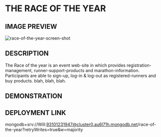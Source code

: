 # THE RACE OF THE YEAR

## IMAGE PREVIEW

![race-of-the-year-screen-shot](https://user-images.githubusercontent.com/94572199/171527844-eeb59fa6-e3a3-477a-a7f7-34b4f00f9a49.png)

## DESCRIPTION

The Race of the year is an event web-site in which provides registration-management, runner-support-products and marathon-information. Participants are able to sign-up, log-in & log-out as registered-runners and buy products. blah, blah, blah.

## DEMONSTRATION

## DEPLOYMENT LINK

mongodb+srv://Will:93101231947@cluster0.au6l71h.mongodb.net/race-of-the-year?retryWrites=true&w=majority
